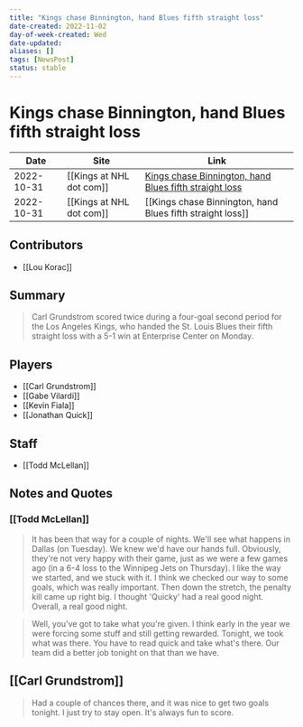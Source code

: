 ```yaml
---
title: "Kings chase Binnington, hand Blues fifth straight loss"
date-created: 2022-11-02
day-of-week-created: Wed
date-updated: 
aliases: []
tags: [NewsPost]
status: stable
---
```


# Kings chase Binnington, hand Blues fifth straight loss

| Date       | Site                 | Link                                                                                                                                       |
| ---------- | -------------------- | ------------------------------------------------------------------------------------------------------------------------------------------ |
| 2022-10-31 | [[Kings at NHL dot com]] | [Kings chase Binnington, hand Blues fifth straight loss](https://www.nhl.com/news/los-angeles-kings-st-louis-blues-game-recap/c-336560486) |
| 2022-10-31 | [[Kings at NHL dot com]] | [[Kings chase Binnington, hand Blues fifth straight loss]]                                                                                 |

## Contributors
- [[Lou Korac]]


## Summary
> Carl Grundstrom scored twice during a four-goal second period for the Los Angeles Kings, who handed the St. Louis Blues their fifth straight loss with a 5-1 win at Enterprise Center on Monday.


## Players
- [[Carl Grundstrom]]
- [[Gabe Vilardi]]
- [[Kevin Fiala]]
- [[Jonathan Quick]]


## Staff
- [[Todd McLellan]]


## Notes and Quotes
### [[Todd McLellan]]
> It has been that way for a couple of nights. We'll see what happens in Dallas (on Tuesday). We knew we'd have our hands full. Obviously, they're not very happy with their game, just as we were a few games ago (in a 6-4 loss to the Winnipeg Jets on Thursday). I like the way we started, and we stuck with it. I think we checked our way to some goals, which was really important. Then down the stretch, the penalty kill came up right big. I thought 'Quicky' had a real good night. Overall, a real good night.

> Well, you've got to take what you're given. I think early in the year we were forcing some stuff and still getting rewarded. Tonight, we took what was there. You have to read quick and take what's there. Our team did a better job tonight on that than we have.

## [[Carl Grundstrom]]
> Had a couple of chances there, and it was nice to get two goals tonight. I just try to stay open. It's always fun to score.

